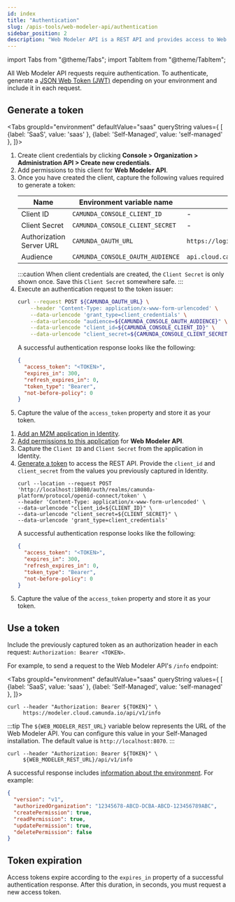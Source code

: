 ```yaml
---
id: index
title: "Authentication"
slug: /apis-tools/web-modeler-api/authentication
sidebar_position: 2
description: "Web Modeler API is a REST API and provides access to Web Modeler data. Requests and responses are in JSON notation."
---
```


import Tabs from "@theme/Tabs";
import TabItem from "@theme/TabItem";

All Web Modeler API requests require authentication. To authenticate, generate a [JSON Web Token (JWT)](https://jwt.io/introduction/) depending on your environment and include it in each request.

## Generate a token

<Tabs groupId="environment" defaultValue="saas" queryString values={
[
{label: 'SaaS', value: 'saas' },
{label: 'Self-Managed', value: 'self-managed' },
]}>

<TabItem value='saas'>

1. Create client credentials by clicking **Console > Organization > Administration API > Create new credentials**.
2. Add permissions to this client for **Web Modeler API**.
3. Once you have created the client, capture the following values required to generate a token:
   <!-- this comment convinces the markdown processor to still treat the table as a table, but without adding surrounding paragraphs. 🤷 -->
   | Name                     | Environment variable name        | Default value                                |
   | ------------------------ | -------------------------------- | -------------------------------------------- |
   | Client ID                | `CAMUNDA_CONSOLE_CLIENT_ID`      | -                                            |
   | Client Secret            | `CAMUNDA_CONSOLE_CLIENT_SECRET`  | -                                            |
   | Authorization Server URL | `CAMUNDA_OAUTH_URL`              | `https://login.cloud.camunda.io/oauth/token` |
   | Audience                 | `CAMUNDA_CONSOLE_OAUTH_AUDIENCE` | `api.cloud.camunda.io`                       |
   <!-- this comment convinces the markdown processor to still treat the table as a table, but without adding surrounding paragraphs. 🤷 -->
   :::caution
   When client credentials are created, the `Client Secret` is only shown once. Save this `Client Secret` somewhere safe.
   :::
4. Execute an authentication request to the token issuer:
   ```bash
   curl --request POST ${CAMUNDA_OAUTH_URL} \
       --header 'Content-Type: application/x-www-form-urlencoded' \
       --data-urlencode 'grant_type=client_credentials' \
       --data-urlencode "audience=${CAMUNDA_CONSOLE_OAUTH_AUDIENCE}" \
       --data-urlencode "client_id=${CAMUNDA_CONSOLE_CLIENT_ID}" \
       --data-urlencode "client_secret=${CAMUNDA_CONSOLE_CLIENT_SECRET}"
   ```
   A successful authentication response looks like the following:
   ```json
   {
     "access_token": "<TOKEN>",
     "expires_in": 300,
     "refresh_expires_in": 0,
     "token_type": "Bearer",
     "not-before-policy": 0
   }
   ```
5. Capture the value of the `access_token` property and store it as your token.

</TabItem>

<TabItem value='self-managed'>

1. [Add an M2M application in Identity](/self-managed/identity/user-guide/additional-features/incorporate-applications.md).
2. [Add permissions to this application](/self-managed/identity/user-guide/additional-features/incorporate-applications.md) for **Web Modeler API**.
3. Capture the `Client ID` and `Client Secret` from the application in Identity.
4. [Generate a token](/self-managed/identity/user-guide/authorizations/generating-m2m-tokens.md) to access the REST API. Provide the `client_id` and `client_secret` from the values you previously captured in Identity.
   ```shell
   curl --location --request POST 'http://localhost:18080/auth/realms/camunda-platform/protocol/openid-connect/token' \
   --header 'Content-Type: application/x-www-form-urlencoded' \
   --data-urlencode "client_id=${CLIENT_ID}" \
   --data-urlencode "client_secret=${CLIENT_SECRET}" \
   --data-urlencode 'grant_type=client_credentials'
   ```
   A successful authentication response looks like the following:
   ```json
   {
     "access_token": "<TOKEN>",
     "expires_in": 300,
     "refresh_expires_in": 0,
     "token_type": "Bearer",
     "not-before-policy": 0
   }
   ```
5. Capture the value of the `access_token` property and store it as your token.

</TabItem>

</Tabs>

## Use a token

Include the previously captured token as an authorization header in each request: `Authorization: Bearer <TOKEN>`.

For example, to send a request to the Web Modeler API's `/info` endpoint:

<Tabs groupId="environment" defaultValue="saas" queryString values={
[
{label: 'SaaS', value: 'saas' },
{label: 'Self-Managed', value: 'self-managed' },
]}>

<TabItem value='saas'>

```shell
curl --header "Authorization: Bearer ${TOKEN}" \
     https://modeler.cloud.camunda.io/api/v1/info
```

</TabItem>

<TabItem value='self-managed'>

:::tip
The `${WEB_MODELER_REST_URL}` variable below represents the URL of the Web Modeler API. You can configure this value in your Self-Managed installation. The default value is `http://localhost:8070`.
:::

```shell
curl --header "Authorization: Bearer ${TOKEN}" \
     ${WEB_MODELER_REST_URL}/api/v1/info
```

</TabItem>
</Tabs>

A successful response includes [information about the environment](https://modeler.camunda.io/swagger-ui/index.html#/Info/getInfo). For example:

```json
{
  "version": "v1",
  "authorizedOrganization": "12345678-ABCD-DCBA-ABCD-123456789ABC",
  "createPermission": true,
  "readPermission": true,
  "updatePermission": true,
  "deletePermission": false
}
```

## Token expiration

Access tokens expire according to the `expires_in` property of a successful authentication response. After this duration, in seconds, you must request a new access token.
